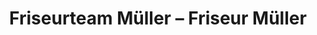 ---
title: "Friseurteam Müller – Friseur Müller"
url: /berlin/friseurteam-mueller-friseur-mueller/
shop: Friseur
---